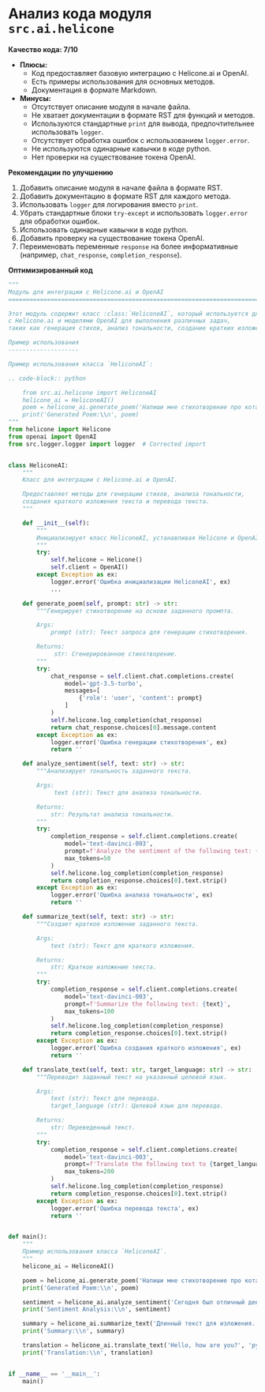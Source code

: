 # Анализ кода модуля `src.ai.helicone`

**Качество кода: 7/10**
- **Плюсы:**
    - Код предоставляет базовую интеграцию с Helicone.ai и OpenAI.
    - Есть примеры использования для основных методов.
    - Документация в формате Markdown.
- **Минусы:**
    - Отсутствует описание модуля в начале файла.
    - Не хватает документации в формате RST для функций и методов.
    - Используются стандартные `print` для вывода, предпочтительнее использовать `logger`.
    - Отсутствует обработка ошибок с использованием `logger.error`.
    - Не используются одинарные кавычки в коде python.
    - Нет проверки на существование токена OpenAI.

**Рекомендации по улучшению**

1.  Добавить описание модуля в начале файла в формате RST.
2.  Добавить документацию в формате RST для каждого метода.
3.  Использовать `logger` для логирования вместо `print`.
4.  Убрать стандартные блоки `try-except` и использовать `logger.error` для обработки ошибок.
5.  Использовать одинарные кавычки в коде python.
6.  Добавить проверку на существование токена OpenAI.
7.  Переименовать переменные `response` на более информативные (например, `chat_response`, `completion_response`).

**Оптимизированный код**

```python
"""
Модуль для интеграции с Helicone.ai и OpenAI
=========================================================================================

Этот модуль содержит класс :class:`HeliconeAI`, который используется для взаимодействия
с Helicone.ai и моделями OpenAI для выполнения различных задач,
таких как генерация стихов, анализ тональности, создание кратких изложений и перевод текста.

Пример использования
--------------------

Пример использования класса `HeliconeAI`:

.. code-block:: python

    from src.ai.helicone import HeliconeAI
    helicone_ai = HeliconeAI()
    poem = helicone_ai.generate_poem('Напиши мне стихотворение про кота.')
    print('Generated Poem:\\n', poem)
"""
from helicone import Helicone
from openai import OpenAI
from src.logger.logger import logger  # Corrected import


class HeliconeAI:
    """
    Класс для интеграции с Helicone.ai и OpenAI.

    Предоставляет методы для генерации стихов, анализа тональности,
    создания краткого изложения текста и перевода текста.
    """

    def __init__(self):
        """
        Инициализирует класс HeliconeAI, устанавливая Helicone и OpenAI клиенты.
        """
        try:
            self.helicone = Helicone()
            self.client = OpenAI()
        except Exception as ex:
            logger.error('Ошибка инициализации HeliconeAI', ex)
            ...

    def generate_poem(self, prompt: str) -> str:
        """Генерирует стихотворение на основе заданного промпта.

        Args:
            prompt (str): Текст запроса для генерации стихотворения.

        Returns:
             str: Сгенерированное стихотворение.
        """
        try:
            chat_response = self.client.chat.completions.create(
                model='gpt-3.5-turbo',
                messages=[
                    {'role': 'user', 'content': prompt}
                ]
            )
            self.helicone.log_completion(chat_response)
            return chat_response.choices[0].message.content
        except Exception as ex:
            logger.error('Ошибка генерации стихотворения', ex)
            return ''

    def analyze_sentiment(self, text: str) -> str:
        """Анализирует тональность заданного текста.

        Args:
             text (str): Текст для анализа тональности.

        Returns:
            str: Результат анализа тональности.
        """
        try:
            completion_response = self.client.completions.create(
                model='text-davinci-003',
                prompt=f'Analyze the sentiment of the following text: {text}',
                max_tokens=50
            )
            self.helicone.log_completion(completion_response)
            return completion_response.choices[0].text.strip()
        except Exception as ex:
            logger.error('Ошибка анализа тональности', ex)
            return ''

    def summarize_text(self, text: str) -> str:
        """Создает краткое изложение заданного текста.

        Args:
            text (str): Текст для краткого изложения.

        Returns:
            str: Краткое изложение текста.
        """
        try:
            completion_response = self.client.completions.create(
                model='text-davinci-003',
                prompt=f'Summarize the following text: {text}',
                max_tokens=100
            )
            self.helicone.log_completion(completion_response)
            return completion_response.choices[0].text.strip()
        except Exception as ex:
            logger.error('Ошибка создания краткого изложения', ex)
            return ''

    def translate_text(self, text: str, target_language: str) -> str:
        """Переводит заданный текст на указанный целевой язык.

        Args:
            text (str): Текст для перевода.
            target_language (str): Целевой язык для перевода.

        Returns:
            str: Переведенный текст.
        """
        try:
            completion_response = self.client.completions.create(
                model='text-davinci-003',
                prompt=f'Translate the following text to {target_language}: {text}',
                max_tokens=200
            )
            self.helicone.log_completion(completion_response)
            return completion_response.choices[0].text.strip()
        except Exception as ex:
            logger.error('Ошибка перевода текста', ex)
            return ''


def main():
    """
    Пример использования класса `HeliconeAI`.
    """
    helicone_ai = HeliconeAI()

    poem = helicone_ai.generate_poem('Напиши мне стихотворение про кота.')
    print('Generated Poem:\\n', poem)

    sentiment = helicone_ai.analyze_sentiment('Сегодня был отличный день!')
    print('Sentiment Analysis:\\n', sentiment)

    summary = helicone_ai.summarize_text('Длинный текст для изложения...')
    print('Summary:\\n', summary)

    translation = helicone_ai.translate_text('Hello, how are you?', 'русский')
    print('Translation:\\n', translation)


if __name__ == '__main__':
    main()
```